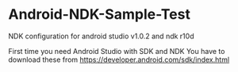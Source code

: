 # Android-NDK-Sample-Test
NDK configuration for android studio v1.0.2 and ndk r10d

First time you need Android Studio with SDK and NDK
You have to download these from https://developer.android.com/sdk/index.html
